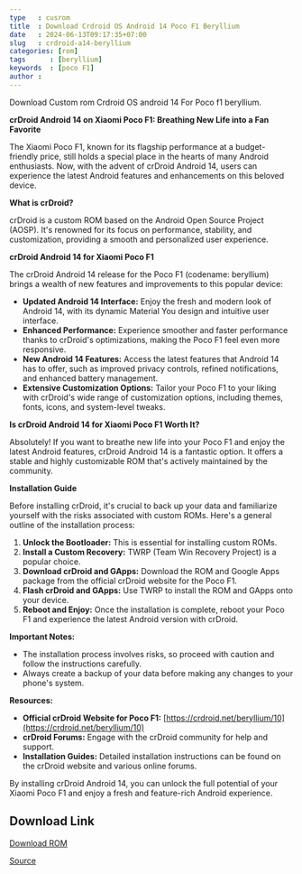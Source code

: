 ```yaml
---
type   : cusrom
title  : Download Crdroid OS Android 14 Poco F1 Beryllium
date   : 2024-06-13T09:17:35+07:00
slug   : crdroid-a14-beryllium
categories: [rom]
tags      : [beryllium]
keywords  : [poco F1]
author :
---
```


Download Custom rom Crdroid OS android 14 For Poco f1 beryllium.

**crDroid Android 14 on Xiaomi Poco F1: Breathing New Life into a Fan Favorite**

The Xiaomi Poco F1, known for its flagship performance at a budget-friendly price, still holds a special place in the hearts of many Android enthusiasts. Now, with the advent of crDroid Android 14, users can experience the latest Android features and enhancements on this beloved device.

**What is crDroid?**

crDroid is a custom ROM based on the Android Open Source Project (AOSP). It's renowned for its focus on performance, stability, and customization, providing a smooth and personalized user experience.

**crDroid Android 14 for Xiaomi Poco F1**

The crDroid Android 14 release for the Poco F1 (codename: beryllium) brings a wealth of new features and improvements to this popular device:

*   **Updated Android 14 Interface:** Enjoy the fresh and modern look of Android 14, with its dynamic Material You design and intuitive user interface.
*   **Enhanced Performance:** Experience smoother and faster performance thanks to crDroid's optimizations, making the Poco F1 feel even more responsive.
*   **New Android 14 Features:** Access the latest features that Android 14 has to offer, such as improved privacy controls, refined notifications, and enhanced battery management.
*   **Extensive Customization Options:** Tailor your Poco F1 to your liking with crDroid's wide range of customization options, including themes, fonts, icons, and system-level tweaks.

**Is crDroid Android 14 for Xiaomi Poco F1 Worth It?**

Absolutely! If you want to breathe new life into your Poco F1 and enjoy the latest Android features, crDroid Android 14 is a fantastic option. It offers a stable and highly customizable ROM that's actively maintained by the community.

**Installation Guide**

Before installing crDroid, it's crucial to back up your data and familiarize yourself with the risks associated with custom ROMs. Here's a general outline of the installation process:

1.  **Unlock the Bootloader:** This is essential for installing custom ROMs.
2.  **Install a Custom Recovery:** TWRP (Team Win Recovery Project) is a popular choice.
3.  **Download crDroid and GApps:** Download the ROM and Google Apps package from the official crDroid website for the Poco F1.
4.  **Flash crDroid and GApps:** Use TWRP to install the ROM and GApps onto your device.
5.  **Reboot and Enjoy:** Once the installation is complete, reboot your Poco F1 and experience the latest Android version with crDroid.

**Important Notes:**

*   The installation process involves risks, so proceed with caution and follow the instructions carefully.
*   Always create a backup of your data before making any changes to your phone's system.

**Resources:**

*   **Official crDroid Website for Poco F1:** [https://crdroid.net/beryllium/10](https://crdroid.net/beryllium/10)
*   **crDroid Forums:** Engage with the crDroid community for help and support.
*   **Installation Guides:** Detailed installation instructions can be found on the crDroid website and various online forums.

By installing crDroid Android 14, you can unlock the full potential of your Xiaomi Poco F1 and enjoy a fresh and feature-rich Android experience. 

## Download Link
[Download ROM](https://sourceforge.net/projects/crdroid/files/beryllium/10.x/)

[Source](https://crdroid.net/beryllium/10)

